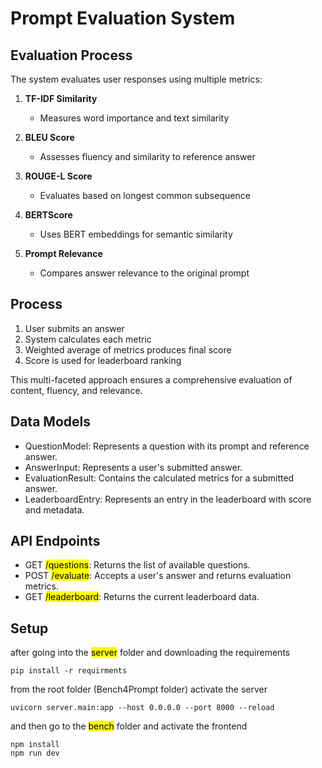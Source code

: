 # Prompt Evaluation System

## Evaluation Process

The system evaluates user responses using multiple metrics:

1. **TF-IDF Similarity**

   - Measures word importance and text similarity

2. **BLEU Score**

   - Assesses fluency and similarity to reference answer

3. **ROUGE-L Score**

   - Evaluates based on longest common subsequence

4. **BERTScore**

   - Uses BERT embeddings for semantic similarity

5. **Prompt Relevance**
   - Compares answer relevance to the original prompt

## Process

1. User submits an answer
2. System calculates each metric
3. Weighted average of metrics produces final score
4. Score is used for leaderboard ranking

This multi-faceted approach ensures a comprehensive evaluation of content, fluency, and relevance.

## Data Models

- QuestionModel: Represents a question with its prompt and reference answer.
- AnswerInput: Represents a user's submitted answer.
- EvaluationResult: Contains the calculated metrics for a submitted answer.
- LeaderboardEntry: Represents an entry in the leaderboard with score and metadata.

## API Endpoints

- GET <mark>/questions</mark>: Returns the list of available questions.
- POST <mark>/evaluate</mark>: Accepts a user's answer and returns evaluation metrics.
- GET <mark>/leaderboard</mark>: Returns the current leaderboard data.

## Setup

after going into the <mark>server</mark> folder and downloading the requirements

```
pip install -r requirments
```

from the root folder (Bench4Prompt folder) activate the server

```
uvicorn server.main:app --host 0.0.0.0 --port 8000 --reload
```

and then go to the <mark>bench</mark> folder and activate the frontend

```
npm install
npm run dev
```
